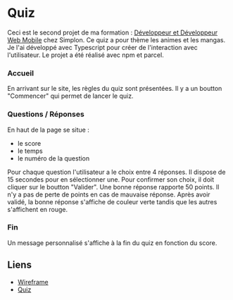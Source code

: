 # Quiz
Ceci est le second projet de ma formation : [Développeur et Développeur Web Mobile](https://simplon.co/formation/developpeur-web-et-web-mobile/11) chez Simplon. Ce quiz a pour thème les animes et les mangas. Je l'ai développé avec Typescript pour créer de l'interaction avec l'utilisateur. Le projet a été réalisé avec npm et parcel.

### Accueil
En arrivant sur le site, les règles du quiz sont présentées. Il y a un boutton "Commencer" qui permet de lancer le quiz.
### Questions / Réponses
En haut de la page se situe : 
- le score
- le temps
- le numéro de la question

Pour chaque question l'utilisateur a le choix entre 4 réponses. Il dispose de 15 secondes pour en sélectionner une. 
Pour confirmer son choix, il doit cliquer sur le boutton "Valider".
Une bonne réponse rapporte 50 points. Il n'y a pas de perte de points en cas de mauvaise réponse.
Après avoir validé, la bonne réponse s'affiche de couleur verte tandis que les autres s'affichent en rouge.
### Fin
Un message personnalisé s'affiche à la fin du quiz en fonction du score.
## Liens
- [Wireframe](https://figma.com/file/5mEK5T2YLbu0Vwy3uSqfAN/Untitled?node-id=0%3A1&t=BmFQfgYKGT1vFUqM-0)
- [Quiz](https://axel-reviron-quiz.netlify.app/)
